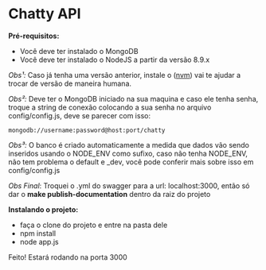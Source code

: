 # Chatty API

**Pré-requisitos:**

- Você deve ter instalado o MongoDB
- Você deve ter instalado o NodeJS a partir da versão 8.9.x

_Obs¹:_ Caso já tenha uma versão anterior, instale o ([nvm](https://gist.github.com/d2s/372b5943bce17b964a79)) 
vai te ajudar a trocar de versão de maneira humana.

_Obs²:_ Deve ter o MongoDB iniciado na sua maquina e caso ele tenha senha, troque a string de conexão 
colocando a sua senha no arquivo config/config.js, deve se parecer com isso:
```
mongodb://username:password@host:port/chatty
```

_Obs³:_ O banco é criado automaticamente a medida que dados vão sendo inseridos usando o NODE_ENV como sufixo, 
caso não tenha NODE_ENV, não tem problema o default e _dev, você pode conferir mais sobre isso em config/config.js

_Obs Final_: Troquei o .yml do swagger para a url: localhost:3000, então só dar o **make publish-documentation** 
dentro da raiz do projeto


**Instalando o projeto:**

- faça o clone do projeto e entre na pasta dele
- npm install
- node app.js

Feito! Estará rodando na porta 3000
